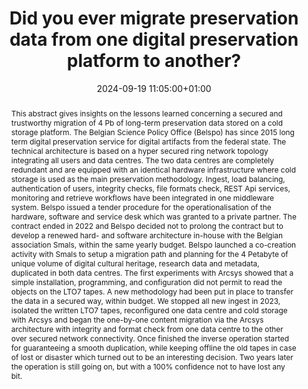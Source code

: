 ---
abstract: 'This abstract gives insights on the lessons learned concerning a secured
  and trustworthy migration of 4 Pb of long-term preservation data stored on a cold
  storage platform.

  The Belgian Science Policy Office (Belspo) has since 2015 long term digital preservation
  service for digital artifacts from the federal state. The technical architecture
  is based on a hyper secured ring network topology integrating all users and data
  centres. The two data centres are completely redundant and are equipped with an
  identical hardware infrastructure where cold storage is used as the main preservation
  methodology. Ingest, load balancing, authentication of users, integrity checks,
  file formats check, REST Api services, monitoring and retrieve workflows have been
  integrated in one middleware system. Belspo issued a tender procedure for the operationalisation
  of the hardware, software and service desk which was granted to a private partner.

  The contract ended in 2022 and Belspo decided not to prolong the contract but to
  develop a renewed hard- and software architecture in-house with the Belgian association
  Smals, within the same yearly budget. Belspo launched a co-creation activity with
  Smals to setup a migration path and planning for the 4 Petabyte of unique volume
  of digital cultural heritage, research data and metadata, duplicated in both data
  centres. The first experiments with Arcsys showed that a simple installation, programming,
  and configuration did not permit to read the objects on the LTO7 tapes. A new methodology
  had been put in place to transfer the data in a secured way, within budget.

  We stopped all new ingest in 2023, isolated the written LTO7 tapes, reconfigured
  one data centre and cold storage with Arcsys and began the one-by-one content migration
  via the Arcsys architecture with integrity and format check from one data centre
  to the other over secured network connectivity. Once finished the inverse operation
  started for guaranteeing a smooth duplication, while keeping offline the old tapes
  in case of lost or disaster which turned out to be an interesting decision. Two
  years later the operation is still going on, but with a 100% confidence not to have
  lost any bit.'
creators:
- chris de loof
date: 2024-09-19 11:05:00+01:00
document_url: https://zenodo.org/records/13778106/download/pdf
grand_parent: iPRES
institutions: []
keywords:
- governance, resourcing, and management for dp
- from document to data
landing_page_url: https://zenodo.org/records/13778106
language: eng
layout: publication
license: Creative Commons Attribution 4.0 (CC-BY-4.0)
notes_url: https://docs.google.com/document/d/1Hf-VavCLYwGskk3JdDbnPOALZtP2Yd4w2pe_5Evkxg8/edit#heading=h.aar4tupij1po
parent: iPRES 2024
publication_type: lightning talk
size: null
slides_url: https://zenodo.org/records/13778106
source_name: iPRES
stream_url: https://www.archief.vlaanderen.be/archief/records/dossiers/5acb210228ce4315ae650812d056a482329eb83ed2dc42398a51505dc153be81/documents/95ca2a083ac641f99b58185549d7c5407e49ac128c9e45efb96d32698a8f023a
title: Did you ever migrate preservation data from one digital preservation platform
  to another?
year: 2024
---